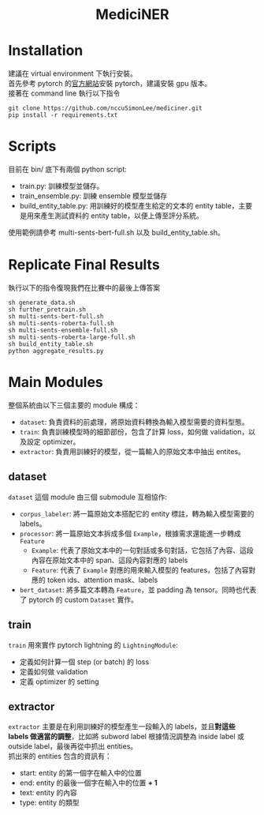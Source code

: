 <h1 align="center">
<p> MediciNER
</h1>

# Installation
建議在 virtual environment 下執行安裝。  
首先參考 pytorch 的[官方網站](https://pytorch.org/)安裝 pytorch，建議安裝 gpu 版本。  
接著在 command line 執行以下指令
```
git clone https://github.com/nccuSimonLee/mediciner.git
pip install -r requirements.txt
```

# Scripts
目前在 bin/ 底下有兩個 python script:
 - train.py: 訓練模型並儲存。
 - train_ensemble.py: 訓練 ensemble 模型並儲存
 - build_entity_table.py: 用訓練好的模型產生給定的文本的 entity table，主要是用來產生測試資料的 entity table，以便上傳至評分系統。

 使用範例請參考 multi-sents-bert-full.sh 以及 build_entity_table.sh。

 # Replicate Final Results
 執行以下的指令復現我們在比賽中的最後上傳答案
 ```
 sh generate_data.sh
 sh further_pretrain.sh
 sh multi-sents-bert-full.sh
 sh multi-sents-roberta-full.sh
 sh multi-sents-ensemble-full.sh
 sh multi-sents-roberta-large-full.sh
 sh build_entity_table.sh
 python aggregate_results.py
 ```

# Main Modules
整個系統由以下三個主要的 module 構成：
 - `dataset`: 負責資料的前處理，將原始資料轉換為輸入模型需要的資料型態。
 - `train`: 負責訓練模型時的細節部份，包含了計算 loss，如何做 validation，以及設定 optimizer。
 - `extractor`: 負責用訓練好的模型，從一篇輸入的原始文本中抽出 entites。

 ## dataset
 `dataset` 這個 module 由三個 submodule 互相協作:
  - `corpus_labeler`: 將一篇原始文本搭配它的 entity 標註，轉為輸入模型需要的 labels。
  - `processor`: 將一篇原始文本拆成多個 `Example`，根據需求還能進一步轉成 `Feature`
    - `Example`: 代表了原始文本中的一句對話或多句對話，它包括了內容、這段內容在原始文本中的 span、這段內容對應的 labels
    - `Feature`: 代表了 `Example` 對應的用來輸入模型的 features，包括了內容對應的 token ids、attention mask、labels
  - `bert_dataset`: 將多篇文本轉為 `Feature`，並 padding 為 tensor。同時也代表了 pytorch 的 custom `Dataset` 實作。

## train
`train` 用來實作 pytorch lightning 的 `LightningModule`:
  - 定義如何計算一個 step (or batch) 的 loss
  - 定義如何做 validation
  - 定義 optimizer 的 setting

## extractor
`extractor` 主要是在利用訓練好的模型產生一段輸入的 labels，並且**對這些 labels 做適當的調整**，比如將 subword label 根據情況調整為 inside label 或 outside label，最後再從中抓出 entities。  
抓出來的 entities 包含的資訊有：
 - start: entity 的第一個字在輸入中的位置
 - end: entity 的最後一個字在輸入中的位置 **+ 1**
 - text: entity 的內容
 - type: entity 的類型